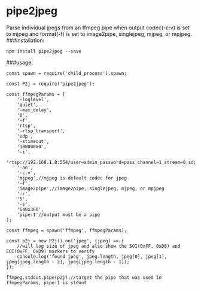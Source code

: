 # pipe2jpeg
Parse individual jpegs from an ffmpeg pipe when output codec(-c:v) is set to mjpeg and format(-f) is set to image2pipe, singlejpeg, mjpeg, or mpjpeg.
###installation:
``` 
npm install pipe2jpeg --save
```
###usage:
```
const spawn = require('child_process').spawn;

const P2j = require('pipe2jpeg');

const ffmpegParams = [
    '-loglevel',
    'quiet',
    '-max_delay',
    '0',
    '-f',
    'rtsp',
    '-rtsp_transport',
    'udp',
    '-stimeout',
    '10000000',
    '-i',
    'rtsp://192.168.1.8:554/user=admin_password=pass_channel=1_stream=0.sdp',
    '-an',
    '-c:v',
    'mjpeg',//mjpeg is default codec for jpeg
    '-f',
    'image2pipe',//image2pipe, singlejpeg, mjpeg, or mpjpeg
    '-r',
    '5',
    '-s',
    '640x360',
    'pipe:1'//output must be a pipe
];

const ffmpeg = spawn('ffmpeg', ffmpegParams);

const p2j = new P2j().on('jpeg', (jpeg) => {
    //will log size of jpeg and also show the SOI(0xFF, 0xD8) and EOI(0xFF, 0xD9) markers to verify 
    console.log('found jpeg', jpeg.length, jpeg[0], jpeg[1], jpeg[jpeg.length - 2], jpeg[jpeg.length - 1]);
});
    
ffmpeg.stdout.pipe(p2j);//target the pipe that was used in ffmpegParams, pipe:1 is stdout